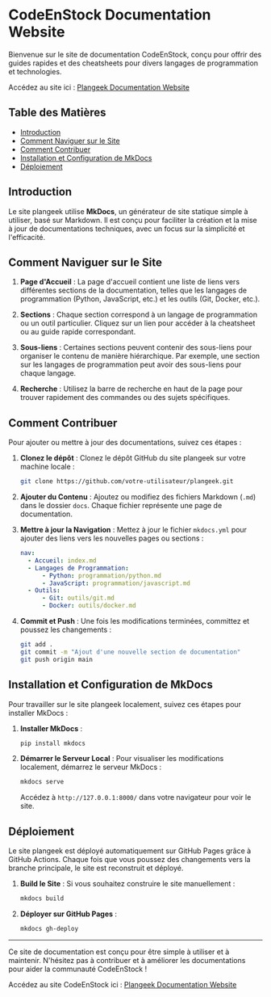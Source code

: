 
# CodeEnStock Documentation Website

Bienvenue sur le site de documentation CodeEnStock, conçu pour offrir des guides rapides et des cheatsheets pour divers langages de programmation et technologies.

Accédez au site ici : [Plangeek Documentation Website](https://www.codeenstock.com)

## Table des Matières

- [Introduction](#introduction)
- [Comment Naviguer sur le Site](#comment-naviguer-sur-le-site)
- [Comment Contribuer](#comment-contribuer)
- [Installation et Configuration de MkDocs](#installation-et-configuration-de-mkdocs)
- [Déploiement](#déploiement)

## Introduction

Le site plangeek utilise **MkDocs**, un générateur de site statique simple à utiliser, basé sur Markdown. Il est conçu pour faciliter la création et la mise à jour de documentations techniques, avec un focus sur la simplicité et l'efficacité.

## Comment Naviguer sur le Site

1. **Page d'Accueil** : La page d'accueil contient une liste de liens vers différentes sections de la documentation, telles que les langages de programmation (Python, JavaScript, etc.) et les outils (Git, Docker, etc.).

2. **Sections** : Chaque section correspond à un langage de programmation ou un outil particulier. Cliquez sur un lien pour accéder à la cheatsheet ou au guide rapide correspondant.

3. **Sous-liens** : Certaines sections peuvent contenir des sous-liens pour organiser le contenu de manière hiérarchique. Par exemple, une section sur les langages de programmation peut avoir des sous-liens pour chaque langage.

4. **Recherche** : Utilisez la barre de recherche en haut de la page pour trouver rapidement des commandes ou des sujets spécifiques.

## Comment Contribuer

Pour ajouter ou mettre à jour des documentations, suivez ces étapes :

1. **Clonez le dépôt** : Clonez le dépôt GitHub du site plangeek sur votre machine locale :
   ```bash
   git clone https://github.com/votre-utilisateur/plangeek.git
   ```

2. **Ajouter du Contenu** : Ajoutez ou modifiez des fichiers Markdown (`.md`) dans le dossier `docs`. Chaque fichier représente une page de documentation.

3. **Mettre à jour la Navigation** : Mettez à jour le fichier `mkdocs.yml` pour ajouter des liens vers les nouvelles pages ou sections :
   ```yaml
   nav:
     - Accueil: index.md
     - Langages de Programmation:
         - Python: programmation/python.md
         - JavaScript: programmation/javascript.md
     - Outils:
         - Git: outils/git.md
         - Docker: outils/docker.md
   ```

4. **Commit et Push** : Une fois les modifications terminées, committez et poussez les changements :
   ```bash
   git add .
   git commit -m "Ajout d'une nouvelle section de documentation"
   git push origin main
   ```

## Installation et Configuration de MkDocs

Pour travailler sur le site plangeek localement, suivez ces étapes pour installer MkDocs :

1. **Installer MkDocs** :
   ```bash
   pip install mkdocs
   ```

2. **Démarrer le Serveur Local** : Pour visualiser les modifications localement, démarrez le serveur MkDocs :
   ```bash
   mkdocs serve
   ```
   Accédez à `http://127.0.0.1:8000/` dans votre navigateur pour voir le site.

## Déploiement

Le site plangeek est déployé automatiquement sur GitHub Pages grâce à GitHub Actions. Chaque fois que vous poussez des changements vers la branche principale, le site est reconstruit et déployé.

1. **Build le Site** : Si vous souhaitez construire le site manuellement :
   ```bash
   mkdocs build
   ```

2. **Déployer sur GitHub Pages** :
   ```bash
   mkdocs gh-deploy
   ```

---

Ce site de documentation est conçu pour être simple à utiliser et à maintenir. N'hésitez pas à contribuer et à améliorer les documentations pour aider la communauté CodeEnStock !

Accédez au site CodeEnStock ici : [Plangeek Documentation Website](https://www.codeenstock.com)
